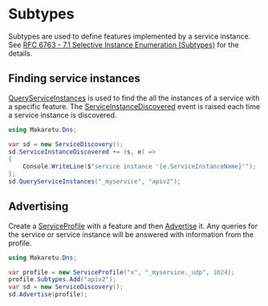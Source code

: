 ﻿# Subtypes

Subtypes are used to define features implemented by a service instance. See
[RFC 6763 - 7.1 Selective Instance Enumeration (Subtypes)](https://tools.ietf.org/html/rfc6763#section-7.1) for the details. 


## Finding service instances

[QueryServiceInstances](xref:Makaretu.Dns.ServiceDiscovery.QueryServiceInstances*) is used to find the
all the instances of a service with a specific feature. 
The [ServiceInstanceDiscovered](xref:Makaretu.Dns.ServiceDiscovery.ServiceInstanceDiscovered) event is raised 
each time a service instance is discovered.

```csharp
using Makaretu.Dns;

var sd = new ServiceDiscovery();
sd.ServiceInstanceDiscovered += (s, e) =>
{
    Console.WriteLine($"service instance '{e.ServiceInstanceName}'");
};
sd.QueryServiceInstances("_myservice", "apiv2");
```

## Advertising

Create a [ServiceProfile](xref:Makaretu.Dns.ServiceProfile) with a feature
and then [Advertise](xref:Makaretu.Dns.ServiceDiscovery.Advertise*) it.  Any queries for the service or 
service instance will be answered with information from the profile.

```csharp
using Makaretu.Dns;

var profile = new ServiceProfile("x", "_myservice._udp", 1024);
profile.Subtypes.Add("apiv2");
var sd = new ServiceDiscovery();
sd.Advertise(profile);
```